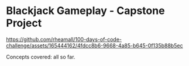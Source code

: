 # Blackjack Gameplay - Capstone Project

https://github.com/rheamall/100-days-of-code-challenge/assets/165444162/4fdcc8b6-9668-4a85-b645-0f135b88b5ec

Concepts covered: all so far.

